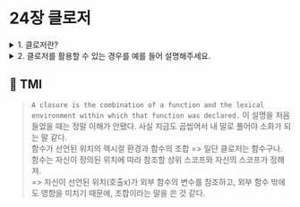 # 24장 클로저

<details>

<summary> 1. 클로저란?</summary>

```
클로저는 함수와 그 함수가 선언된 렉시컬환경의 조합이라고 합니다.
이를 더 풀어서 설명하자면, 중첩된 함수에서 내부함수가 외부함수의 변수를 참조하고,
외부함수 함수의 생명주기보다 긴 경우, 예를 들어 내부함수가 리턴되는 경우 클로저라고 할 수 있습니다.
함수는 [[Environment]]에 정의된 위치에 대한 정보, 즉 상위 스코프의 참조를 저장합니다.
실행 컨텍스트 스택에서 외부 함수의 실행이 종료되어 스택에서 pop되어도, 내부함수의 생명주기가 더 길다면,
외부함수의 렉시컬 환경은 유지됩니다.

```

</details>

<details>

<summary> 2. 클로저를 활용할 수 있는 경우를 예를 들어 설명해주세요. </summary>

```
클로저를 활용하여, 의도치 않게 값이 변경되지 않도록 외부에 접근이 제한되는 '정보 은닉'을 위해 활용될 수 있습니다.
전역 변수로 선언된 경우, 암묵적 결합에 의해 의도치 않게 값을 변경해버릴 수도 있습니다.
외부함수의 변수로 선언하고, 내부함수가 해당 변수를 참조하여 값을 연산하고 리턴하는 방식으로 클로저를 활용해,
내부함수에서 변경했던 값은 접근 가능하지만, 외부함수의 값이나 내부함수 자체에는 접근을 방지할 수 있습니다.

let add = (function(){
  let num = 0;
  return function(){
    return ++num;
  };
}())

console.log(add()); // 1
console.log(add()); // 2

```

</details>

## 💭 TMI

> `A closure is the combination of a function and the lexical environment within which that function was declared.` 이 설명을 처음 들었을 때는 정말 이해가 안됐다. 사실 지금도 곱씹어서 내 말로 풀어야 소화가 되는 말 같다.<br/>
> 함수가 선언된 위치의 렉시컬 환경과 함수의 조합 => 일단 클로저는 함수구나. 함수는 자신이 정의된 위치에 따라 참조할 상위 스코프와 자신의 스코프가 정해져.<br/>
> => 자신이 선언된 위치(호출x)가 외부 함수의 변수를 참조하고, 외부 함수 밖에도 영향을 미치기 때문에, 조합이라는 말을 쓴 것 같다.

